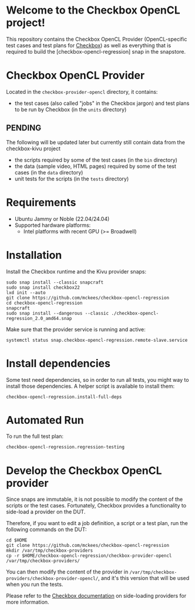 # Welcome to the Checkbox OpenCL project!

This repository contains the Checkbox OpenCL Provider (OpenCL-specific test cases and test plans for [Checkbox]) as well as everything that is required to build the [checkbox-opencl-regression] snap in the snapstore.

# Checkbox OpenCL Provider

Located in the `checkbox-provider-opencl` directory, it contains:

- the test cases (also called "jobs" in the Checkbox jargon) and test plans to be run by Checkbox (in the `units` directory)

## PENDING
The following will be updated later but currently still contain data from the checkbox-kivu project
- the scripts required by some of the test cases (in the `bin` directory)
- the data (sample video, HTML pages) required by some of the test cases (in the `data` directory)
- unit tests for the scripts (in the `tests` directory)

# Requirements

- Ubuntu Jammy or Noble (22.04/24.04)
- Supported hardware platforms:
  - Intel platforms with recent GPU (>= Broadwell)

# Installation

Install the Checkbox runtime and the Kivu provider snaps:

```shell
sudo snap install --classic snapcraft
sudo snap install checkbox22
lxd init --auto
git clone https://github.com/mckees/checkbox-opencl-regression
cd checkbox-opencl-regression
snapcraft
sudo snap install --dangerous --classic ./checkbox-opencl-regression_2.0_amd64.snap
```

Make sure that the provider service is running and active:

```shell
systemctl status snap.checkbox-opencl-regression.remote-slave.service
```

# Install dependencies

Some test need dependencies, so in order to run all tests, you might way to install those dependencies.
A helper script is available to install them:

```shell
checkbox-opencl-regression.install-full-deps
```

# Automated Run

To run the full test plan:

```shell
checkbox-opencl-regression.regression-testing

```
# Develop the Checkbox OpenCL provider

Since snaps are immutable, it is not possible to modify the content of the scripts or the test cases. Fortunately, Checkbox provides a functionality to side-load a provider on the DUT.

Therefore, if you want to edit a job definition, a script or a test plan, run the following commands on the DUT:

```shell
cd $HOME
git clone https://github.com/mckees/checkbox-opencl-regression
mkdir /var/tmp/checkbox-providers
cp -r $HOME/checkbox-opencl-regression/checkbox-provider-opencl /var/tmp/checkbox-providers/
```

You can then modify the content of the provider in `/var/tmp/checkbox-providers/checkbox-provider-opencl/`, and it's this version that will be used when you run the tests.

Please refer to the [Checkbox documentation] on side-loading providers for more information.

[Checkbox]: https://checkbox.readthedocs.io/
[checkbox-kivu-classic]: https://snapcraft.io/checkbox-kivu-classic
[Checkbox documentation]: https://checkbox.readthedocs.io/en/latest/side-loading.html
